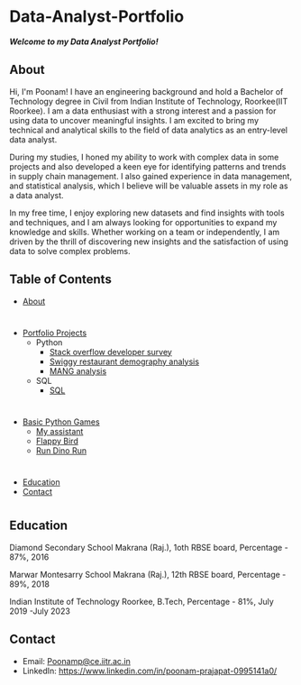 # Data-Analyst-Portfolio
**_Welcome to my Data Analyst Portfolio!_**

## About
Hi, I'm Poonam! I have an engineering background and hold a Bachelor of Technology degree in Civil from Indian Institute of Technology, Roorkee(IIT Roorkee).
I am a data enthusiast with a strong interest and a passion for using data to uncover meaningful insights. I am excited to bring my technical and analytical skills to the field of data analytics as an entry-level data analyst.

During my studies, I honed my ability to work with complex data in some projects and also developed a keen eye for identifying patterns and trends in supply chain management. I also gained experience in data management, and statistical analysis, which I believe will be valuable assets in my role as a data analyst.

In my free time, I enjoy exploring new datasets and find insights with tools and techniques, and I am always looking for opportunities to expand my knowledge and skills. Whether working on a team or independently, I am driven by the thrill of discovering new insights and the satisfaction of using data to solve complex problems.
## Table of Contents
* [About](https://github.com/fincoder468/Data-Analyst-Portfolio/blob/main/README.md#about)
#
* [Portfolio Projects](https://github.com/fincoder468/Data-Analyst-Portfolio/tree/main/Python%20Projects)
    + Python
      - [Stack overflow developer survey](https://github.com/fincoder468/Data-Analyst-Portfolio/blob/main/Python%20Projects/Stack_overflow_developer_survey.ipynb)
      - [Swiggy restaurant demography analysis](https://github.com/fincoder468/Data-Analyst-Portfolio/blob/main/Python%20Projects/Swiggy%20Restaurant%20demography%20analysis-checkpoint.ipynb)
      - [MANG analysis](https://github.com/fincoder468/Data-Analyst-Portfolio/blob/main/Python%20Projects/mang%20analysis.ipynb)
    + SQL
      - [SQL](https://github.com/fincoder468/Data-Analyst-Portfolio/tree/main/SQL)
#        
* [Basic Python Games](https://github.com/fincoder468/Data-Analyst-Portfolio/tree/main/Python%20Games)
    - [My assistant](https://github.com/fincoder468/Data-Analyst-Portfolio/blob/main/Python%20Games/Project_1-My_assistant_kanna.py)
    - [Flappy Bird](https://github.com/fincoder468/Data-Analyst-Portfolio/blob/main/Python%20Games/Project-2-Flappy_bird_game.py)
    - [Run Dino Run](https://github.com/fincoder468/Data-Analyst-Portfolio/blob/main/Python%20Games/Project_3-Run_Dino_Run.py)
#
* [Education](https://github.com/fincoder468/Data-Analyst-Portfolio/blob/main/README.md#education)
* [Contact]()
#

## Education
Diamond Secondary School Makrana (Raj.), 1oth RBSE board, Percentage - 87%, 2016

Marwar Montesarry School Makrana (Raj.), 12th RBSE board, Percentage - 89%, 2018

Indian Institute of Technology Roorkee, B.Tech, Percentage - 81%, July 2019 -July 2023

## Contact
* Email: Poonamp@ce.iitr.ac.in
* LinkedIn: https://www.linkedin.com/in/poonam-prajapat-0995141a0/
